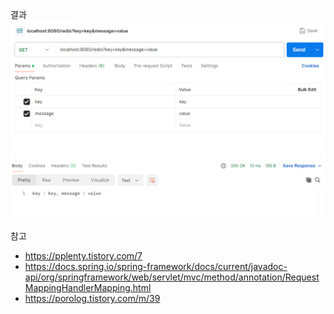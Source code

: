 결과
![img.png](img.png)

참고
- https://pplenty.tistory.com/7
- https://docs.spring.io/spring-framework/docs/current/javadoc-api/org/springframework/web/servlet/mvc/method/annotation/RequestMappingHandlerMapping.html
- https://porolog.tistory.com/m/39